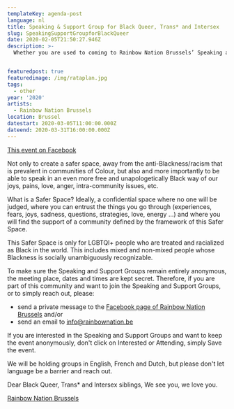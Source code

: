 ```yaml
---
templateKey: agenda-post
language: nl
title: Speaking & Support Group for Black Queer, Trans* and Intersex
slug: SpeakingSupportGroupforBlackQueer
date: 2020-02-05T21:50:27.946Z
description: >-
  Whether you are used to coming to Rainbow Nation Brussels’ Speaking and Support groups or this is your first time, you are very heartfully welcome. After organizing Speaking and Support groups for QT*IBPOC (LGBTQI+ People who are Black or of Colour) for more than a year and a half, we have decided, starting from this Black History Month Belgium, to ALSO organizing speaking groups strictly for Black LGBTQI+ People in Brussels.


featuredpost: true
featuredimage: /img/rataplan.jpg
tags:
  - other
year: '2020'
artists:
  - Rainbow Nation Brussels
location: Brussel
datestart: 2020-03-05T11:00:00.000Z
dateend: 2020-03-31T16:00:00.000Z
---
```

[This event on Facebook](https://www.facebook.com/events/556344878563958/)

Not only to create a safer space, away from the anti-Blackness/racism that is prevalent in communities of Colour, but also and more importantly to be able to speak in an even more free and unapologetically Black way of our joys, pains, love, anger, intra-community issues, etc.

What is a Safer Space? Ideally, a confidential space where no one will be judged, where you can entrust the things you go through (experiences, fears, joys, sadness, questions, strategies, love, energy ...) and where you will find the support of a community defined by the framework of this Safer Space.

This Safer Space is only for LGBTQI+ people who are treated and racialized as Black in the world. This includes mixed and non-mixed people whose Blackness is socially unambiguously recognizable.

To make sure the Speaking and Support Groups remain entirely anonymous, the meeting place, dates and times are kept secret. Therefore, if you are part of this community and want to join the Speaking and Support Groups, or to simply reach out, please:
- send a private message to the [Facebook page of Rainbow Nation Brussels](https://www.facebook.com/rainbownationbrussels/)
and/or
- send an email to [info@rainbownation.be](mailto:info@rainbownation.be)

If you are interested in the Speaking and Support Groups and want to keep the event anonymously, don't click on Interested or Attending, simply Save the event.

We will be holding groups in English, French and Dutch, but please don't let language be a barrier and reach out.

Dear Black Queer, Trans* and Intersex siblings,
We see you, we love you.

[Rainbow Nation Brussels](https://www.facebook.com/rainbownationbrussels/)
